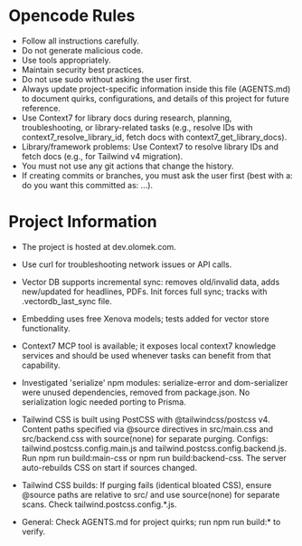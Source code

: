 # Opencode Rules

- Follow all instructions carefully.
- Do not generate malicious code.
- Use tools appropriately.
- Maintain security best practices.
- Do not use sudo without asking the user first.
- Always update project-specific information inside this file (AGENTS.md) to document quirks, configurations, and details of this project for future reference.
- Use Context7 for library docs during research, planning, troubleshooting, or library-related tasks (e.g., resolve IDs with context7_resolve_library_id, fetch docs with context7_get_library_docs).
- Library/framework problems: Use Context7 to resolve library IDs and fetch docs (e.g., for Tailwind v4 migration).
- You must not use any git actions that change the history.
- If creating commits or branches, you must ask the user first (best with a: do you want this committed as: ...).

# Project Information

- The project is hosted at dev.olomek.com.
- Use curl for troubleshooting network issues or API calls.
- Vector DB supports incremental sync: removes old/invalid data, adds new/updated for headlines, PDFs. Init forces full sync; tracks with .vectordb_last_sync file.
- Embedding uses free Xenova models; tests added for vector store functionality.
- Context7 MCP tool is available; it exposes local context7 knowledge services and should be used whenever tasks can benefit from that capability.
- Investigated 'serialize' npm modules: serialize-error and dom-serializer were unused dependencies, removed from package.json. No serialization logic needed porting to Prisma.
- Tailwind CSS is built using PostCSS with @tailwindcss/postcss v4. Content paths specified via @source directives in src/main.css and src/backend.css with source(none) for separate purging. Configs: tailwind.postcss.config.main.js and tailwind.postcss.config.backend.js. Run npm run build:main-css or npm run build:backend-css. The server auto-rebuilds CSS on start if sources changed.



- Tailwind CSS builds: If purging fails (identical bloated CSS), ensure @source paths are relative to src/ and use source(none) for separate scans. Check tailwind.postcss.config.*.js.


- General: Check AGENTS.md for project quirks; run npm run build:* to verify.

